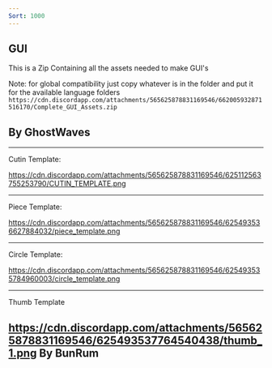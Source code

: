 ```yaml
---
Sort: 1000
---
```

## **GUI**

This is a Zip Containing all the assets needed to make GUI's 

Note: for global compatibility just copy whatever is in the folder and put it for the available language folders
`` https://cdn.discordapp.com/attachments/565625878831169546/662005932871516170/Complete_GUI_Assets.zip`` 

By GhostWaves
-------------------
__________________________

Cutin Template: 

https://cdn.discordapp.com/attachments/565625878831169546/625112563755253790/CUTIN_TEMPLATE.png

------------------
Piece Template:

https://cdn.discordapp.com/attachments/565625878831169546/625493536627884032/piece_template.png

------------------
Circle Template:

https://cdn.discordapp.com/attachments/565625878831169546/625493535784960003/circle_template.png

------------------
Thumb Template

https://cdn.discordapp.com/attachments/565625878831169546/625493537764540438/thumb_1.png
By BunRum
-------------------
